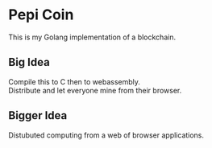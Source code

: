 # Pepi Coin
This is my Golang implementation of a blockchain.  
  
## Big Idea
Compile this to C then to webassembly.  
Distribute and let everyone mine from their browser.  

## Bigger Idea 
Distubuted computing from a web of browser applications.  